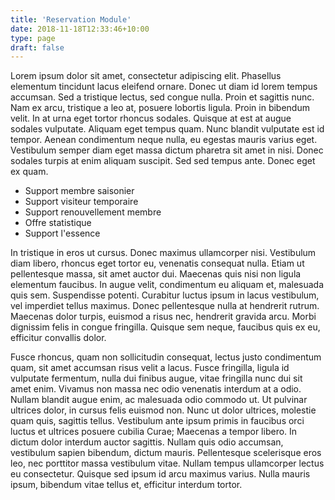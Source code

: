```yaml
---
title: 'Reservation Module'
date: 2018-11-18T12:33:46+10:00
type: page
draft: false
---
```


Lorem ipsum dolor sit amet, consectetur adipiscing elit. Phasellus elementum
tincidunt lacus eleifend ornare. Donec ut diam id lorem tempus accumsan. Sed a
tristique lectus, sed congue nulla. Proin et sagittis nunc. Nam ex arcu,
tristique a leo at, posuere lobortis ligula. Proin in bibendum velit. In at
urna eget tortor rhoncus sodales. Quisque at est at augue sodales vulputate.
Aliquam eget tempus quam. Nunc blandit vulputate est id tempor. Aenean
condimentum neque nulla, eu egestas mauris varius eget. Vestibulum semper diam
eget massa dictum pharetra sit amet in nisi. Donec sodales turpis at enim
aliquam suscipit. Sed sed tempus ante. Donec eget ex quam.

* Support membre saisonier
* Support visiteur temporaire
* Support renouvellement membre
* Offre statistique
* Support l'essence

In tristique in eros ut cursus. Donec maximus ullamcorper nisi. Vestibulum diam
libero, rhoncus eget tortor eu, venenatis consequat nulla. Etiam ut
pellentesque massa, sit amet auctor dui. Maecenas quis nisi non ligula
elementum faucibus. In augue velit, condimentum eu aliquam et, malesuada quis
sem. Suspendisse potenti. Curabitur luctus ipsum in lacus vestibulum, vel
imperdiet tellus maximus. Donec pellentesque nulla at hendrerit rutrum.
Maecenas dolor turpis, euismod a risus nec, hendrerit gravida arcu. Morbi
dignissim felis in congue fringilla. Quisque sem neque, faucibus quis ex eu,
efficitur convallis dolor.

Fusce rhoncus, quam non sollicitudin consequat, lectus justo condimentum quam,
sit amet accumsan risus velit a lacus. Fusce fringilla, ligula id vulputate
fermentum, nulla dui finibus augue, vitae fringilla nunc dui sit amet enim.
Vivamus non massa nec odio venenatis interdum at a odio. Nullam blandit augue
enim, ac malesuada odio commodo ut. Ut pulvinar ultrices dolor, in cursus felis
euismod non. Nunc ut dolor ultrices, molestie quam quis, sagittis tellus.
Vestibulum ante ipsum primis in faucibus orci luctus et ultrices posuere
cubilia Curae; Maecenas a tempor libero. In dictum dolor interdum auctor
sagittis. Nullam quis odio accumsan, vestibulum sapien bibendum, dictum mauris.
Pellentesque scelerisque eros leo, nec porttitor massa vestibulum vitae. Nullam
tempus ullamcorper lectus eu consectetur. Quisque sed ipsum id arcu maximus
varius. Nulla mauris ipsum, bibendum vitae tellus et, efficitur interdum
tortor.
